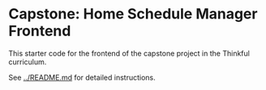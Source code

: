 # Capstone: Home Schedule Manager Frontend

This starter code for the frontend of the capstone project in the Thinkful curriculum.

See [../README.md](../README.md) for detailed instructions.
